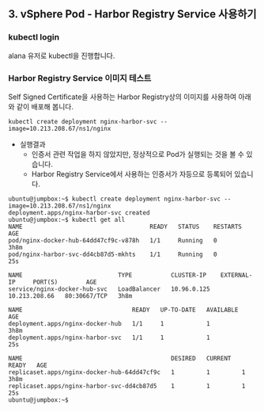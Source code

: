 ## 3. vSphere Pod - Harbor Registry Service 사용하기

### kubectl login
alana 유저로 kubectl을 진행합니다.

### Harbor Registry Service 이미지 테스트
Self Signed Certificate을 사용하는 Harbor Registry상의 이미지를 사용하여 아래와 같이 배포해 봅니다.

```
kubectl create deployment nginx-harbor-svc --image=10.213.208.67/ns1/nginx
```

  - 실행결과
    * 인증서 관련 작업을 하지 않았지만, 정상적으로 Pod가 실행되는 것을 볼 수 있습니다.
    * Harbor Registry Service에서 사용하는 인증서가 자등으로 등록되어 있습니다.
```
ubuntu@jumpbox:~$ kubectl create deployment nginx-harbor-svc --image=10.213.208.67/ns1/nginx
deployment.apps/nginx-harbor-svc created
ubuntu@jumpbox:~$ kubectl get all
NAME                                    READY   STATUS    RESTARTS   AGE
pod/nginx-docker-hub-64dd47cf9c-v878h   1/1     Running   0          3h8m
pod/nginx-harbor-svc-dd4cb87d5-mkhts    1/1     Running   0          25s

NAME                           TYPE           CLUSTER-IP    EXTERNAL-IP     PORT(S)        AGE
service/nginx-docker-hub-svc   LoadBalancer   10.96.0.125   10.213.208.66   80:30667/TCP   3h8m

NAME                               READY   UP-TO-DATE   AVAILABLE   AGE
deployment.apps/nginx-docker-hub   1/1     1            1           3h8m
deployment.apps/nginx-harbor-svc   1/1     1            1           25s

NAME                                          DESIRED   CURRENT   READY   AGE
replicaset.apps/nginx-docker-hub-64dd47cf9c   1         1         1       3h8m
replicaset.apps/nginx-harbor-svc-dd4cb87d5    1         1         1       25s
ubuntu@jumpbox:~$
```